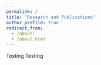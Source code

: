 ```yaml
---
permalink: /
title: "Research and Publications"
author_profile: true
redirect_from: 
  - /about/
  - /about.html
---
```


Testing Testing
